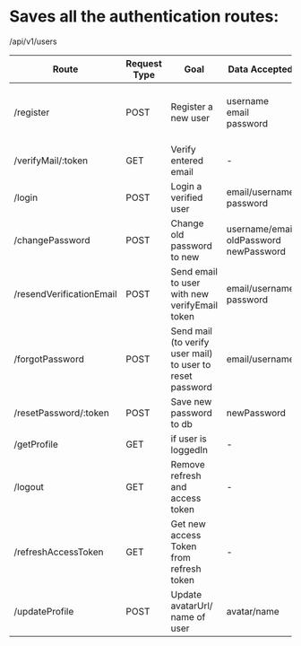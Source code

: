 # Saves all the authentication routes:

/api/v1/users

| **Route** | **Request Type** | **Goal** | **Data Accepted** | **Response** |
| --- | --- | --- | --- | --- |
| /register | POST | Register a new user | username  <br>email  <br>password | Send mail to user for emailVerification and register user. |
| /verifyMail/:token | GET | Verify entered email | \- |  |
| /login | POST | Login a verified user | email/username  <br>password | Add 2 tokens in cookies: access + refresh token |
| /changePassword | POST | Change old password to new | username/email  <br>oldPassword  <br>newPassword |  |
| /resendVerificationEmail | POST | Send email to user with new verifyEmail token | email/username  <br>password |  |
| /forgotPassword | POST | Send mail (to verify user mail) to user to reset password | email/username | Send mail to user with reset password link |
| /resetPassword/:token | POST | Save new password to db | newPassword |  |
| /getProfile | GET | if user is loggedIn | \- |  |
| /logout | GET | Remove refresh and access token | \- |  |
| /refreshAccessToken | GET | Get new access Token from refresh token | \- | new access token |
| /updateProfile | POST | Update avatarUrl/ name of user | avatar/name |  |